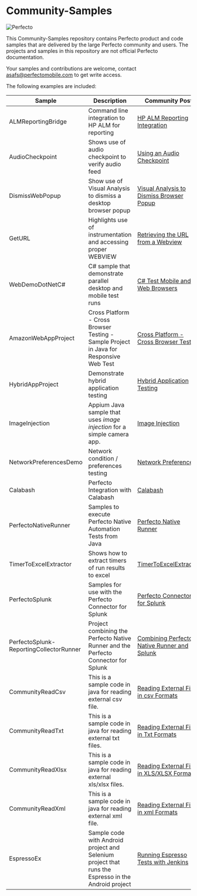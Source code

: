 # Community-Samples
![Perfecto](http://www.perfectomobile.com/sites/all/themes/perfecto/img/logo.png)

This Community-Samples repository contains Perfecto product and code samples that are delivered by the large Perfecto community and users. The projects and samples in this repository are not official Perfecto documentation.

Your samples and contributions are welcome, contact asafs@perfectomobile.com to get write access.

The following examples are included:

| Sample      | Description     | Community Post        |
|----------------|------------------|---------------------|
|ALMReportingBridge | Command line integration to HP ALM for reporting|[HP ALM Reporting Integration](https://community.perfectomobile.com/posts/959895) |
|AudioCheckpoint |Shows use of audio checkpoint to verify audio feed|[Using an Audio Checkpoint](https://community.perfectomobile.com/posts/1174358) |
|DismissWebPopup |Show use of Visual Analysis to dismiss a desktop browser popup |[Visual Analysis to Dismiss Browser Popup](https://community.perfectomobile.com/groups/30292/posts/1195258) |
|GetURL   |Highlights use of instrumentation and accessing proper WEBVIEW |[Retrieving the URL from a Webview](https://community.perfectomobile.com/posts/1177498) |
|WebDemoDotNetC# | C# sample that demonstrate parallel desktop and mobile test runs |[C# Test Mobile and Web Browsers](https://community.perfectomobile.com/posts/1149050) |
|AmazonWebAppProject | Cross Platform - Cross Browser Testing - Sample Project in Java for Responsive Web Test |[Cross Platform - Cross Browser Testing](https://community.perfectomobile.com/posts/1197636) |
|HybridAppProject | Demonstrate hybrid application testing | [Hybrid Application Testing](https://community.perfectomobile.com/posts/1201527-hybrid-apps-object-spy-support-for-multiple-webviews)|
|ImageInjection|Appium Java sample that uses _image injection_ for a simple camera app.|[Image Injection](https://community.perfectomobile.com/posts/1222313)|
|NetworkPreferencesDemo| Network condition / preferences testing | [Network Preferences](https://community.perfectomobile.com/posts/1215302-network-virtualization-network-preferences-testing-testing-for-various-networks)|
|Calabash| Perfecto Integration with Calabash | [Calabash](https://community.perfectomobile.com/posts/1215991)|
|PerfectoNativeRunner | Samples to execute Perfecto Native Automation Tests from Java | [Perfecto Native Runner](https://community.perfectomobile.com/posts/1231466-perfecto-native-runner) |
|TimerToExcelExtractor | Shows how to extract timers of run results to excel | [TimerToExcelExtractor](https://community.perfectomobile.com/posts/1223970) |
|PerfectoSplunk | Samples for use with the Perfecto Connector for Splunk | [Perfecto Connector for Splunk](https://community.perfectomobile.com/series/32230/posts/1103159) |
|PerfectoSplunk-ReportingCollectorRunner|Project combining the Perfecto Native Runner and the Perfecto Connector for Splunk|[Combining Perfecto Native Runner and Splunk](https://community.perfectomobile.com/posts/1231957-combining-perfecto-native-runner-and-splunk)|
|CommunityReadCsv|This is a sample code in java for reading external csv file.|[Reading External File in csv Formats](https://community.perfectomobile.com/series/32598/posts/1218206)|
|CommunityReadTxt|This is a sample code in java for reading external txt files.|[Reading External File in Txt Formats](https://community.perfectomobile.com/series/32598/posts/1219001)|
|CommunityReadXlsx|This is a sample code in java for reading external xls/xlsx files.|[Reading External File in XLS/XLSX Formats](https://community.perfectomobile.com/series/32598/posts/1218177)|
|CommunityReadXml|This is a sample code in java for reading external xml file.|[Reading External File in xml Formats](https://community.perfectomobile.com/series/32598/posts/1222317)|
|EspressoEx| Sample code with Android project and Selenium project that runs the Espresso in the Android project| [Running Espresso Tests with Jenkins](https://community.perfectomobile.com/groups/30292/posts/1254777)
